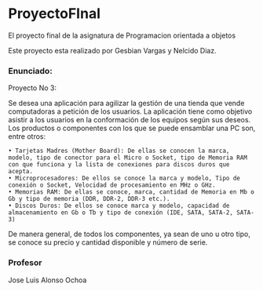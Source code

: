 # ProyectoFInal
El proyecto final de la asignatura de Programacion orientada a objetos

Este proyecto esta realizado por Gesbian Vargas y Nelcido Diaz. 

### Enunciado: 
Proyecto No 3:

Se desea una aplicación para agilizar la gestión de una tienda que vende computadoras a petición de los usuarios. 
La aplicación tiene como objetivo asistir a los usuarios en la conformación de los equipos según sus deseos.
Los productos o componentes con los que se puede ensamblar una PC son, entre otros: 

    • Tarjetas Madres (Mother Board): De ellas se conocen la marca, modelo, tipo de conector para el Micro o Socket, tipo de Memoria RAM con que funciona y la lista de conexiones para discos duros que acepta.
    • Microprocesadores: De ellos se conoce la marca y modelo, Tipo de conexión o Socket, Velocidad de procesamiento en MHz o GHz.
    • Memorias RAM: De ellas se conoce, marca, cantidad de Memoria en Mb o Gb y tipo de memoria (DDR, DDR-2, DDR-3 etc.).
    • Discos Duros: De ellos se conoce marca y modelo, capacidad de almacenamiento en Gb o Tb y tipo de conexión (IDE, SATA, SATA-2, SATA-3)

De manera general, de todos los componentes, ya sean de uno u otro tipo, se conoce su precio y cantidad disponible y número de serie.

### Profesor

Jose Luis Alonso Ochoa 
